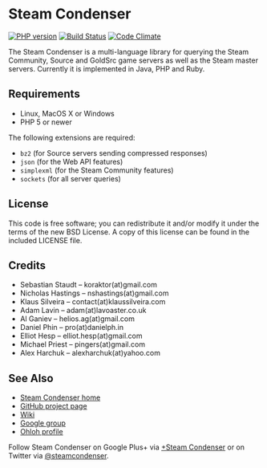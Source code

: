 Steam Condenser
===============

[![PHP version](https://badge.fury.io/ph/koraktor%2Fsteam-condenser.svg)](http://badge.fury.io/ph/koraktor%2Fsteam-condenser)
[![Build Status](https://secure.travis-ci.org/koraktor/steam-condenser-php.svg?branch=1.3-stable)](http://travis-ci.org/koraktor/steam-condenser-php)
[![Code Climate](https://codeclimate.com/github/koraktor/steam-condenser-php/badges/gpa.svg)](https://codeclimate.com/github/koraktor/steam-condenser-php)

The Steam Condenser is a multi-language library for querying the Steam
Community, Source and GoldSrc game servers as well as the Steam master servers.
Currently it is implemented in Java, PHP and Ruby.

## Requirements

* Linux, MacOS X or Windows
* PHP 5 or newer

The following extensions are required:

* `bz2` (for Source servers sending compressed responses)
* `json` (for the Web API features)
* `simplexml` (for the Steam Community features)
* `sockets` (for all server queries)

## License

This code is free software; you can redistribute it and/or modify it under the
terms of the new BSD License. A copy of this license can be found in the
included LICENSE file.

## Credits

* Sebastian Staudt – koraktor(at)gmail.com
* Nicholas Hastings – nshastings(at)gmail.com
* Klaus Silveira – contact(at)klaussilveira.com
* Adam Lavin – adam(at)lavoaster.co.uk
* Al Ganiev – helios.ag(at)gmail.com
* Daniel Phin – pro(at)danielph.in
* Elliot Hesp – elliot.hesp(at)gmail.com
* Michael Priest – pingers(at)gmail.com
* Alex Harchuk – alexharchuk(at)yahoo.com

## See Also

* [Steam Condenser home](http://koraktor.de/steam-condenser)
* [GitHub project page](https://github.com/koraktor/steam-condenser)
* [Wiki](https://github.com/koraktor/steam-condenser/wiki)
* [Google group](http://groups.google.com/group/steam-condenser)
* [Ohloh profile](http://www.ohloh.net/projects/steam-condenser)

Follow Steam Condenser on Google Plus+ via
[+Steam Condenser](https://plus.google.com/b/109400543549250623875/109400543549250623875)
or on Twitter via [@steamcondenser](https://twitter.com/steamcondenser).
